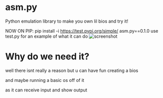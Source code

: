 # asm.py
Python emulation library to make you own lil bios and try it!

NOW ON PIP: pip install -i https://test.pypi.org/simple/ asm.py==0.1.0
use test.py for an example of what it can do
![screenshot](https://media.discordapp.net/attachments/1251610833927274731/1271170596595830804/image.png?ex=66b65d5f&is=66b50bdf&hm=068aba034dcf239db2758f6b02c55e63e0eb7a6e3b2251b54f6cfde7d1223f8f&=&format=webp&quality=lossless&width=718&height=160)

# Why do we need it?
well there isnt really a reason but u can have fun creating a bios

and maybe running a basic os off of it

as it can receive input and show output
